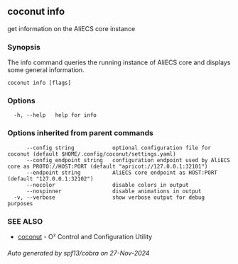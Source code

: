 ## coconut info

get information on the AliECS core instance

### Synopsis

The info command queries the running instance of AliECS core and
displays some general information.

```
coconut info [flags]
```

### Options

```
  -h, --help   help for info
```

### Options inherited from parent commands

```
      --config string            optional configuration file for coconut (default $HOME/.config/coconut/settings.yaml)
      --config_endpoint string   configuration endpoint used by AliECS core as PROTO://HOST:PORT (default "apricot://127.0.0.1:32101")
      --endpoint string          AliECS core endpoint as HOST:PORT (default "127.0.0.1:32102")
      --nocolor                  disable colors in output
      --nospinner                disable animations in output
  -v, --verbose                  show verbose output for debug purposes
```

### SEE ALSO

* [coconut](coconut.md)	 - O² Control and Configuration Utility

###### Auto generated by spf13/cobra on 27-Nov-2024
